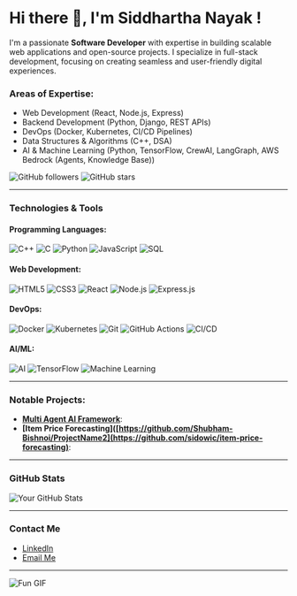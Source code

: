 # Hi there 👋, I'm Siddhartha Nayak !

I'm a passionate **Software Developer** with expertise in building scalable web applications and open-source projects. I specialize in full-stack development, focusing on creating seamless and user-friendly digital experiences.

### Areas of Expertise:
- Web Development (React, Node.js, Express)
- Backend Development (Python, Django, REST APIs)
- DevOps (Docker, Kubernetes, CI/CD Pipelines)
- Data Structures & Algorithms (C++, DSA)
- AI & Machine Learning (Python, TensorFlow, CrewAI, LangGraph, AWS Bedrock (Agents, Knowledge Base))

![GitHub followers](https://img.shields.io/github/followers/sidowic?label=Follow&style=social)
![GitHub stars](https://img.shields.io/github/stars/sidowic?label=Stars&style=social)

---

### Technologies & Tools

#### Programming Languages:
![C++](https://img.shields.io/badge/-C++-333333?style=flat&logo=c%2B%2B)
![C](https://img.shields.io/badge/-C-333333?style=flat&logo=c)
![Python](https://img.shields.io/badge/-Python-333333?style=flat&logo=python)
![JavaScript](https://img.shields.io/badge/-JavaScript-333333?style=flat&logo=javascript)
![SQL](https://img.shields.io/badge/-SQL-333333?style=flat&logo=postgresql)

#### Web Development:
![HTML5](https://img.shields.io/badge/-HTML5-333333?style=flat&logo=html5)
![CSS3](https://img.shields.io/badge/-CSS3-333333?style=flat&logo=css3)
![React](https://img.shields.io/badge/-React-333333?style=flat&logo=react)
![Node.js](https://img.shields.io/badge/-Node.js-333333?style=flat&logo=node.js)
![Express.js](https://img.shields.io/badge/-Express.js-333333?style=flat&logo=express)

#### DevOps:
![Docker](https://img.shields.io/badge/-Docker-333333?style=flat&logo=docker)
![Kubernetes](https://img.shields.io/badge/-Kubernetes-333333?style=flat&logo=kubernetes)
![Git](https://img.shields.io/badge/-Git-333333?style=flat&logo=git)
![GitHub Actions](https://img.shields.io/badge/-GitHub%20Actions-333333?style=flat&logo=github-actions)
![CI/CD](https://img.shields.io/badge/-CI%2FCD-333333?style=flat&logo=jenkins)

#### AI/ML:
![AI](https://img.shields.io/badge/-Artificial%20Intelligence-333333?style=flat&logo=artificial-intelligence)
![TensorFlow](https://img.shields.io/badge/-TensorFlow-333333?style=flat&logo=tensorflow)
![Machine Learning](https://img.shields.io/badge/-Machine%20Learning-333333?style=flat&logo=python)

---

### Notable Projects:
- **[Multi Agent AI Framework]([https://github.com/Shubham-Bishnoi/ProjectName1](https://github.com/sidowic/multi-agent-ai-framework))**:
- **[Item Price Forecasting]([https://github.com/Shubham-Bishnoi/ProjectName2](https://github.com/sidowic/item-price-forecasting)**:
---

### GitHub Stats
![Your GitHub Stats](https://github-readme-stats.vercel.app/api?username=sidowic&show_icons=true&theme=radical)

---

### Contact Me
- [LinkedIn](https://www.linkedin.com/in/siddhartha-nayak-713a74194/)
- [Email Me](mailto:siddhartha.nayak18@gmail.com)

---

![Fun GIF](https://media.giphy.com/media/xT9IgzoKnwFNmISR8I/giphy.gif)
